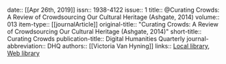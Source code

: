 date:: [[Apr 26th, 2019]]
issn:: 1938-4122
issue:: 1
title:: @Curating Crowds: A Review of Crowdsourcing Our Cultural Heritage (Ashgate, 2014)
volume:: 013
item-type:: [[journalArticle]]
original-title:: "Curating Crowds: A Review of Crowdsourcing Our Cultural Heritage (Ashgate, 2014)"
short-title:: Curating Crowds
publication-title:: Digital Humanities Quarterly
journal-abbreviation:: DHQ
authors:: [[Victoria Van Hyning]]
links:: [Local library](zotero://select/groups/2386895/items/5N9JDZ5C), [Web library](https://www.zotero.org/groups/2386895/items/5N9JDZ5C)
